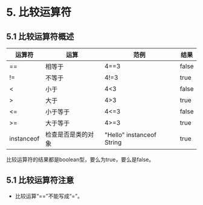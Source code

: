 # 5. 比较运算符

## 5.1 比较运算符概述

| 运算符 | 运算 | 范例 | 结果 |
|----|----|----|----|
| == | 相等于 | 4==3 | false |
| != | 不等于 | 4!=3 | true |
| < | 小于 | 4<3 | false |
| \> | 大于 | 4>3 | true |
| <= | 小于等于 | 4<=3 | false |
| \>= | 大于等于 | 4>=3 | true |
| instanceof | 检查是否是类的对象 | "Hello" instanceof String | true |


比较运算符的结果都是boolean型，要么为true，要么是false。


## 5.1 比较运算符注意
* 比较运算“==”不能写成“=”。